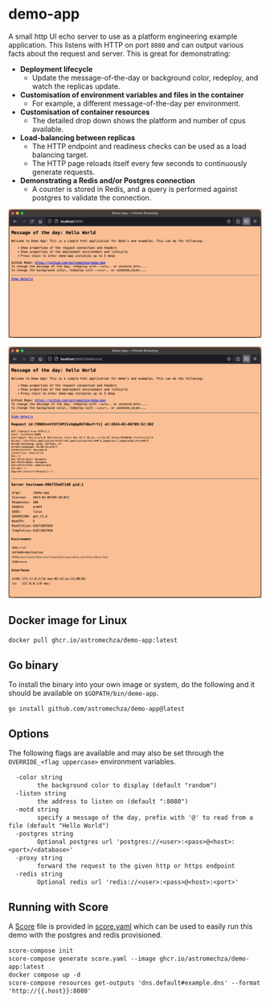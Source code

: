 # demo-app

A small http UI echo server to use as a platform engineering example application. This listens with HTTP on port `8080`
and can output various facts about the request and server. This is great for demonstrating:

- **Deployment lifecycle**
  - Update the message-of-the-day or background color, redeploy, and watch the replicas update.
- **Customisation of environment variables and files in the container**
  - For example, a different message-of-the-day per environment.
- **Customisation of container resources**
  - The detailed drop down shows the platform and number of cpus available.
- **Load-balancing between replicas**
  - The HTTP endpoint and readiness checks can be used as a load balancing target.
  - The HTTP page reloads itself every few seconds to continuously generate requests.
- **Demonstrating a Redis and/or Postgres connection**
  - A counter is stored in Redis, and a query is performed against postgres to validate the connection.

![screenshot of demo-app](./screenshot.png)

![screenshot of demo-app with extra details](./screenshot_with_details.png)

## Docker image for Linux

```sh
docker pull ghcr.io/astromechza/demo-app:latest
```

## Go binary

To install the binary into your own image or system, do the following and it should be available on `$GOPATH/bin/demo-app`.

```
go install github.com/astromechza/demo-app@latest
```

## Options

The following flags are available and may also be set through the `OVERRIDE_<flag uppercase>` environment variables.

```
  -color string
    	the background color to display (default "random")
  -listen string
    	the address to listen on (default ":8080")
  -motd string
    	specify a message of the day, prefix with '@' to read from a file (default "Hello World")
  -postgres string
    	Optional postgres url 'postgres://<user>:<pass>@<host>:<port>/<database>'
  -proxy string
    	forward the request to the given http or https endpoint
  -redis string
    	Optional redis url 'redis://<user>:<pass>@<host>:<port>'
```

## Running with Score

A [Score](https://score.dev/) file is provided in [score.yaml](./score.yaml) which can be used to easily run this demo
with the postgres and redis provisioned.

```
score-compose init
score-compose generate score.yaml --image ghcr.io/astromechza/demo-app:latest
docker compose up -d
score-compose resources get-outputs 'dns.default#example.dns' --format 'http://{{.host}}:8080'
```

